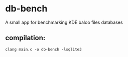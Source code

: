 # db-bench
A small app for benchmarking KDE baloo files databases

## compilation:
```shell
clang main.c -o db-bench -lsqlite3
```
